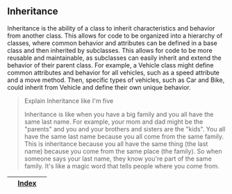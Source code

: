 ## Inheritance

Inheritance is the ability of a class to inherit characteristics and behavior from another class. This allows for code to be organized into a hierarchy of classes, where common behavior and attributes can be defined in a base class and then inherited by subclasses. This allows for code to be more reusable and maintainable, as subclasses can easily inherit and extend the behavior of their parent class. For example, a Vehicle class might define common attributes and behavior for all vehicles, such as a speed attribute and a move method. Then, specific types of vehicles, such as Car and Bike, could inherit from Vehicle and define their own unique behavior.

> Explain Inheritance like I'm five
>
> Inheritance is like when you have a big family and you all have the same last name. For example, your mom and dad might be the "parents" and you and your brothers and sisters are the "kids". You all have the same last name because you all come from the same family. This is inheritance because you all have the same thing (the last name) because you come from the same place (the family). So when someone says your last name, they know you're part of the same family. It's like a magic word that tells people where you come from.

|     | [Index](..%2FREADME.md) |     |
|-----|-------------------------|-----|
